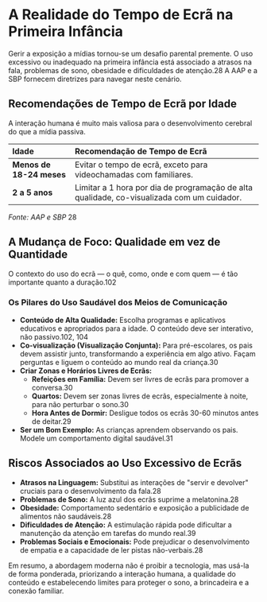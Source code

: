 # A Realidade do Tempo de Ecrã na Primeira Infância

Gerir a exposição a mídias tornou-se um desafio parental premente. O uso excessivo ou inadequado na primeira infância está associado a atrasos na fala, problemas de sono, obesidade e dificuldades de atenção.28 A AAP e a SBP fornecem diretrizes para navegar neste cenário.

## Recomendações de Tempo de Ecrã por Idade
A interação humana é muito mais valiosa para o desenvolvimento cerebral do que a mídia passiva.

| Idade | Recomendação de Tempo de Ecrã |
| :--- | :--- |
| **Menos de 18-24 meses** | Evitar o tempo de ecrã, exceto para videochamadas com familiares. |
| **2 a 5 anos** | Limitar a 1 hora por dia de programação de alta qualidade, co-visualizada com um cuidador. |
*Fonte: AAP e SBP* 28

## A Mudança de Foco: Qualidade em vez de Quantidade
O contexto do uso do ecrã — o quê, como, onde e com quem — é tão importante quanto a duração.102

### Os Pilares do Uso Saudável dos Meios de Comunicação
- **Conteúdo de Alta Qualidade:** Escolha programas e aplicativos educativos e apropriados para a idade. O conteúdo deve ser interativo, não passivo.102, 104
- **Co-visualização (Visualização Conjunta):** Para pré-escolares, os pais devem assistir junto, transformando a experiência em algo ativo. Façam perguntas e liguem o conteúdo ao mundo real da criança.30
- **Criar Zonas e Horários Livres de Ecrãs:**
    - **Refeições em Família:** Devem ser livres de ecrãs para promover a conversa.30
    - **Quartos:** Devem ser zonas livres de ecrãs, especialmente à noite, para não perturbar o sono.30
    - **Hora Antes de Dormir:** Desligue todos os ecrãs 30-60 minutos antes de deitar.29
- **Ser um Bom Exemplo:** As crianças aprendem observando os pais. Modele um comportamento digital saudável.31

## Riscos Associados ao Uso Excessivo de Ecrãs
- **Atrasos na Linguagem:** Substitui as interações de "servir e devolver" cruciais para o desenvolvimento da fala.28
- **Problemas de Sono:** A luz azul dos ecrãs suprime a melatonina.28
- **Obesidade:** Comportamento sedentário e exposição a publicidade de alimentos não saudáveis.28
- **Dificuldades de Atenção:** A estimulação rápida pode dificultar a manutenção da atenção em tarefas do mundo real.39
- **Problemas Sociais e Emocionais:** Pode prejudicar o desenvolvimento de empatia e a capacidade de ler pistas não-verbais.28

Em resumo, a abordagem moderna não é proibir a tecnologia, mas usá-la de forma ponderada, priorizando a interação humana, a qualidade do conteúdo e estabelecendo limites para proteger o sono, a brincadeira e a conexão familiar.